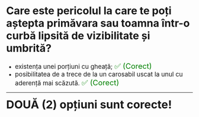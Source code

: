 # Care este pericolul la care te poți aștepta primăvara sau toamna într-o curbă lipsită de vizibilitate și umbrită?

- <span style="font-size: larger;">existența unei porțiuni cu gheață; <span style="color: green; font-size: larger;">✅ (Corect)</span></span>
- <span style="font-size: larger;">posibilitatea de a trece de la un carosabil uscat la unul cu aderență mai scăzută. <span style="color: green; font-size: larger;">✅ (Corect)</span></span>

---

<span style="font-size: 30px; font-weight: bold;">**DOUĂ (2) opțiuni sunt corecte!**</span>